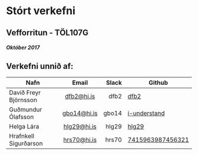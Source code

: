 ﻿# Stórt verkefni
## Vefforritun - TÖL107G
##### Október 2017
## Verkefni unnið af:

| Nafn   |      Email  |  Slack | Github|
|----------|:-------------:|------:|------|
| Davíð Freyr Björnsson |  dfb2@hi.is | dfb2 | [dfb2](http://github.com/dfb)|
| Guðmundur Ólafsson    | gbo14@hi.is |    gbo14 |[i-understand](http://github.com/i-understand)|
| Helga Lára            | hlg29@hi.is |    hlg29 |[hlg29](http://github.com/hlg29)|
| Hrafnkell Sigurðarson | hrs70@hi.is |    hrs70 |[7415963987456321](http://github.com/7415963987456321)|

